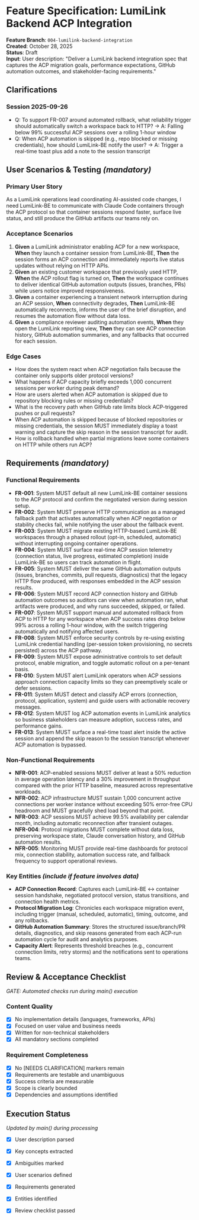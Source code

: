 # Feature Specification: LumiLink Backend ACP Integration

**Feature Branch**: `004-lumilink-backend-integration`  
**Created**: October 28, 2025  
**Status**: Draft  
**Input**: User description: "Deliver a LumiLink backend integration spec that captures the ACP migration goals, performance expectations, GitHub automation outcomes, and stakeholder-facing requirements."

## Clarifications

### Session 2025-09-26
- Q: To support FR-007 around automated rollback, what reliability trigger should automatically switch a workspace back to HTTP? → A: Falling below 99% successful ACP sessions over a rolling 1-hour window
- Q: When ACP automation is skipped (e.g., repo blocked or missing credentials), how should LumiLink-BE notify the user? → A: Trigger a real-time toast plus add a note to the session transcript

## User Scenarios & Testing *(mandatory)*

### Primary User Story
As a LumiLink operations lead coordinating AI-assisted code changes, I need LumiLink-BE to communicate with Claude Code containers through the ACP protocol so that container sessions respond faster, surface live status, and still produce the GitHub artifacts our teams rely on.

### Acceptance Scenarios
1. **Given** a LumiLink administrator enabling ACP for a new workspace, **When** they launch a container session from LumiLink-BE, **Then** the session forms an ACP connection and immediately reports live status updates without relying on HTTP APIs.
2. **Given** an existing customer workspace that previously used HTTP, **When** the ACP rollout flag is turned on, **Then** the workspace continues to deliver identical GitHub automation outputs (issues, branches, PRs) while users notice improved responsiveness.
3. **Given** a container experiencing a transient network interruption during an ACP session, **When** connectivity degrades, **Then** LumiLink-BE automatically reconnects, informs the user of the brief disruption, and resumes the automation flow without data loss.
4. **Given** a compliance reviewer auditing automation events, **When** they open the LumiLink reporting view, **Then** they can see ACP connection history, GitHub automation summaries, and any fallbacks that occurred for each session.

### Edge Cases
- How does the system react when ACP negotiation fails because the container only supports older protocol versions?
- What happens if ACP capacity briefly exceeds 1,000 concurrent sessions per worker during peak demand?
- How are users alerted when ACP automation is skipped due to repository blocking rules or missing credentials?
- What is the recovery path when GitHub rate limits block ACP-triggered pushes or pull requests?
- When ACP automation is skipped because of blocked repositories or missing credentials, the session MUST immediately display a toast warning and capture the skip reason in the session transcript for audit.
- How is rollback handled when partial migrations leave some containers on HTTP while others run ACP?

## Requirements *(mandatory)*

### Functional Requirements
- **FR-001**: System MUST default all new LumiLink-BE container sessions to the ACP protocol and confirm the negotiated version during session setup.
- **FR-002**: System MUST preserve HTTP communication as a managed fallback path that activates automatically when ACP negotiation or stability checks fail, while notifying the user about the fallback event.
- **FR-003**: System MUST migrate existing HTTP-based LumiLink-BE workspaces through a phased rollout (opt-in, scheduled, automatic) without interrupting ongoing container operations.
- **FR-004**: System MUST surface real-time ACP session telemetry (connection status, live progress, estimated completion) inside LumiLink-BE so users can track automation in flight.
- **FR-005**: System MUST deliver the same GitHub automation outputs (issues, branches, commits, pull requests, diagnostics) that the legacy HTTP flow produced, with responses embedded in the ACP session results.
- **FR-006**: System MUST record ACP connection history and GitHub automation outcomes so auditors can view when automation ran, what artifacts were produced, and why runs succeeded, skipped, or failed.
- **FR-007**: System MUST support manual and automated rollback from ACP to HTTP for any workspace when ACP success rates drop below 99% across a rolling 1-hour window, with the switch triggering automatically and notifying affected users.
- **FR-008**: System MUST enforce security controls by re-using existing LumiLink credential handling (per-session token provisioning, no secrets persisted) across the ACP pathway.
- **FR-009**: System MUST expose administrative controls to set default protocol, enable migration, and toggle automatic rollout on a per-tenant basis.
- **FR-010**: System MUST alert LumiLink operators when ACP sessions approach connection capacity limits so they can preemptively scale or defer sessions.
- **FR-011**: System MUST detect and classify ACP errors (connection, protocol, application, system) and guide users with actionable recovery messages.
- **FR-012**: System MUST log ACP automation events in LumiLink analytics so business stakeholders can measure adoption, success rates, and performance gains.
- **FR-013**: System MUST surface a real-time toast alert inside the active session and append the skip reason to the session transcript whenever ACP automation is bypassed.

### Non-Functional Requirements
- **NFR-001**: ACP-enabled sessions MUST deliver at least a 50% reduction in average operation latency and a 30% improvement in throughput compared with the prior HTTP baseline, measured across representative workloads.
- **NFR-002**: ACP infrastructure MUST sustain 1,000 concurrent active connections per worker instance without exceeding 50% error-free CPU headroom and MUST gracefully shed load beyond that point.
- **NFR-003**: ACP sessions MUST achieve 99.5% availability per calendar month, including automatic reconnection after transient outages.
- **NFR-004**: Protocol migrations MUST complete without data loss, preserving workspace state, Claude conversation history, and GitHub automation results.
- **NFR-005**: Monitoring MUST provide real-time dashboards for protocol mix, connection stability, automation success rate, and fallback frequency to support operational reviews.

### Key Entities *(include if feature involves data)*
- **ACP Connection Record**: Captures each LumiLink-BE ↔ container session handshake, negotiated protocol version, status transitions, and connection health metrics.
- **Protocol Migration Log**: Chronicles each workspace migration event, including trigger (manual, scheduled, automatic), timing, outcome, and any rollbacks.
- **GitHub Automation Summary**: Stores the structured issue/branch/PR details, diagnostics, and skip reasons generated from each ACP-run automation cycle for audit and analytics purposes.
- **Capacity Alert**: Represents threshold breaches (e.g., concurrent connection limits, retry storms) and the notifications sent to operations teams.

## Review & Acceptance Checklist
*GATE: Automated checks run during main() execution*

### Content Quality
- [x] No implementation details (languages, frameworks, APIs)
- [x] Focused on user value and business needs
- [x] Written for non-technical stakeholders
- [x] All mandatory sections completed

### Requirement Completeness
- [x] No [NEEDS CLARIFICATION] markers remain
- [x] Requirements are testable and unambiguous  
- [x] Success criteria are measurable
- [x] Scope is clearly bounded
- [x] Dependencies and assumptions identified

## Execution Status
*Updated by main() during processing*

- [x] User description parsed
- [x] Key concepts extracted
- [x] Ambiguities marked
- [x] User scenarios defined
- [x] Requirements generated
- [x] Entities identified
- [x] Review checklist passed

